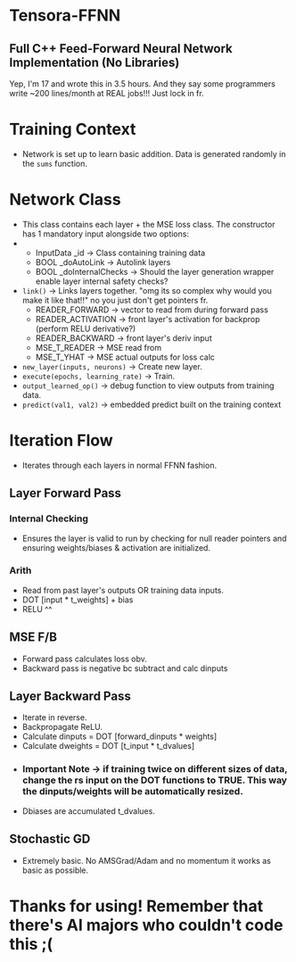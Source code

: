 # Tensora-FFNN

## Full C++ Feed-Forward Neural Network Implementation (No Libraries)

Yep, I'm 17 and wrote this in 3.5 hours. And they say some programmers write ~200 lines/month at REAL jobs!!!
Just lock in fr.

# Training Context
* Network is set up to learn basic addition. Data is generated randomly in the `sums` function.

# Network Class
* This class contains each layer + the MSE loss class. The constructor has 1 mandatory input alongside two options:
* - InputData _id -> Class containing training data
  - BOOL _doAutoLink -> Autolink layers
  - BOOL _doInternalChecks -> Should the layer generation wrapper enable layer internal safety checks?
* `link()` -> Links layers together. "omg its so complex why would you make it like that!!" no you just don't get pointers fr.
  - READER_FORWARD -> vector to read from during forward pass
  - READER_ACTIVATION -> front layer's activation for backprop (perform RELU derivative?)
  - READER_BACKWARD -> front layer's deriv input
  - MSE_T_READER -> MSE read from
  - MSE_T_YHAT -> MSE actual outputs for loss calc
* `new_layer(inputs, neurons)` -> Create new layer.
* `execute(epochs, learning_rate)` -> Train.
* `output_learned_op()` -> debug function to view outputs from training data.
* `predict(val1, val2)` -> embedded predict built on the training context    

# Iteration Flow
* Iterates through each layers in normal FFNN fashion.
## Layer Forward Pass
### Internal Checking
* Ensures the layer is valid to run by checking for null reader pointers and ensuring weights/biases & activation are initialized.
### Arith
* Read from past layer's outputs OR training data inputs.
* DOT [input * t_weights] + bias
* RELU ^^

## MSE F/B
* Forward pass calculates loss obv.
* Backward pass is negative bc subtract and calc dinputs

## Layer Backward Pass
* Iterate in reverse.
* Backpropagate ReLU.
* Calculate dinputs = DOT [forward_dinputs * weights]
* Calculate dweights = DOT [t_input * t_dvalues]
* ### Important Note -> if training twice on different sizes of data, change the rs input on the DOT functions to TRUE. This way the dinputs/weights will be automatically resized.
* Dbiases are accumulated t_dvalues.
## Stochastic GD
* Extremely basic. No AMSGrad/Adam and no momentum it works as basic as possible.

# Thanks for using! Remember that there's AI majors who couldn't code this ;(
